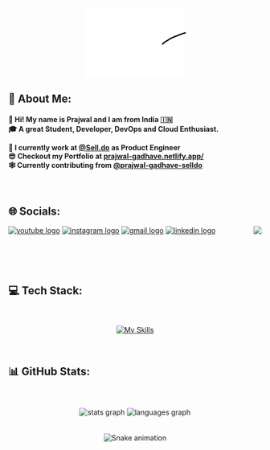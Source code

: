 <div align="center">
<img src="https://github.com/InTruder-Sec/InTruder-Sec/blob/main/svg.svg" align="center" style="width: 40%" />
</div> 


## 💫 About Me:
<H4>
👋 Hi! My name is Prajwal and I am from India 🇮🇳 </br>
🎓 A great Student, Developer, DevOps and Cloud Enthusiast. <br>
  
🚀 I currently work at <a href="https://github.com/sell-do/">@Sell.do</a> as Product Engineer <br>
😎 Checkout my Portfolio at <a href="https://prajwal-gadhave.netlify.app/">prajwal-gadhave.netlify.app/</a> <br>
🕸️ Currently contributing from <a href="https://github.com/prajwal-gadhave-selldo">@prajwal-gadhave-selldo</a>
</H4>
<br>

## 🌐 Socials:

<img align="right" height="150" src="https://media1.giphy.com/media/v1.Y2lkPTc5MGI3NjExcGQydjBqanAxMzAxeXZjM2phd3FodHVzZzFldnJnNXMxNGNhdXcyeSZlcD12MV9pbnRlcm5hbF9naWZfYnlfaWQmY3Q9Zw/Rpl1sod1vCXK0L2SUN/giphy.gif" />

<div align="left">
  <a href="https://youtube.com/@SaarahCodes" target="_blank"><img src="https://img.shields.io/static/v1?message=Youtube&logo=youtube&label=&color=FF0000&logoColor=white&labelColor=&style=for-the-badge" height="35" alt="youtube logo"  /></a>
  <a href="https://instagram.com/_p_r_a_j_w_a_l_06/"><img src="https://img.shields.io/static/v1?message=Instagram&logo=instagram&label=&color=E4405F&logoColor=white&labelColor=&style=for-the-badge" height="35" alt="instagram logo"  /></a>
  <a href="mailto:prajwalgadhave356@gmail.com"><img src="https://img.shields.io/static/v1?message=Gmail&logo=gmail&label=&color=D14836&logoColor=white&labelColor=&style=for-the-badge" height="35" alt="gmail logo"  /></a>
  <a href="https://linkedin.com/in/prajwal-gadhave"><img src="https://img.shields.io/static/v1?message=LinkedIn&logo=linkedin&label=&color=0077B5&logoColor=white&labelColor=&style=for-the-badge" height="35" alt="linkedin logo"  /></a>
</div>
<br>
<br>
<br>

<br>

## 💻 Tech Stack:
<br>

<div align="center">

[![My Skills](https://skillicons.dev/icons?i=cpp,java,git,html,css,js,ts,ruby,php,mongodb,express,react,nodejs,bootstrap,tailwind,rails,flask,django,redux,materialui,postman,mysql,netlify,vercel,nextjs,firebase,appwrite,supabase,redis,aws,gcp,azure,cloudflare,linux,bash,docker,kubernetes,ansible,openshift,jenkins,githubactions,flutter,figma,threejs,kafka,&perline=15)]()

</div>
<br>

## 📊 GitHub Stats:

<div align="center">
  <br><br>
<div align="center">
  <img src="https://github-readme-stats.vercel.app/api?username=prajwal-0706&hide_title=false&hide_rank=false&show_icons=true&include_all_commits=true&count_private=true&disable_animations=false&theme=dracula&locale=en&hide_border=false" height="150" alt="stats graph"  />
  <img src="https://github-readme-stats.vercel.app/api/top-langs?username=prajwal-0706&locale=en&hide_title=false&layout=compact&card_width=320&langs_count=5&theme=dracula&hide_border=false" height="150" alt="languages graph"  />
</div>
<br><br>
<img src="https://profile-readme-generator.com/assets/snake.svg" alt="Snake animation" />
</div>






